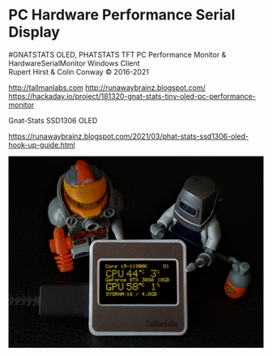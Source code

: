 # PC Hardware Performance Serial Display
 
  #GNATSTATS OLED, PHATSTATS TFT PC Performance Monitor & HardwareSerialMonitor Windows Client  
   Rupert Hirst & Colin Conway © 2016-2021

  http://tallmanlabs.com
  http://runawaybrainz.blogspot.com/  
  https://hackaday.io/project/181320-gnat-stats-tiny-oled-pc-performance-monitor

Gnat-Stats SSD1306 OLED

https://runawaybrainz.blogspot.com/2021/03/phat-stats-ssd1306-oled-hook-up-guide.html

![](https://github.com/koogar/Gnat-Stats/blob/master/OLED_GnatStats/images/3620111625420060746.png)


